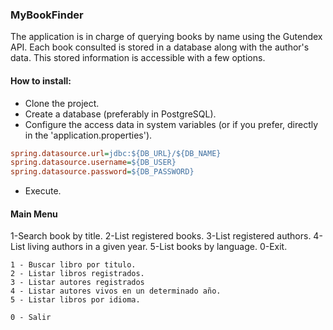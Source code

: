 ### MyBookFinder

The application is in charge of querying books by name using the Gutendex API. Each book consulted is stored in a database along with the author's data. This stored information is accessible with a few options.

#### How to install:
- Clone the project.
- Create a database (preferably in PostgreSQL).
- Configure the access data in system variables (or if you prefer, directly in the 'application.properties').
```ini
spring.datasource.url=jdbc:${DB_URL}/${DB_NAME}
spring.datasource.username=${DB_USER}
spring.datasource.password=${DB_PASSWORD}
```
- Execute. 

#### Main Menu
1-Search book by title.
2-List registered books.
3-List registered authors.
4-List living authors in a given year.
5-List books by language.
0-Exit.

```shell
1 - Buscar libro por titulo.
2 - Listar libros registrados.
3 - Listar autores registrados
4 - Listar autores vivos en un determinado año.
5 - Listar libros por idioma.

0 - Salir

```
